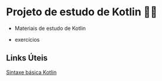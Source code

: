 # Projeto de estudo de Kotlin :man_student:



- Materiais de estudo de Kotlin

- exercícios 


  



## Links Úteis

[Sintaxe básica Kotlin](https://kotlinlang.org/docs/basic-syntax.html)
